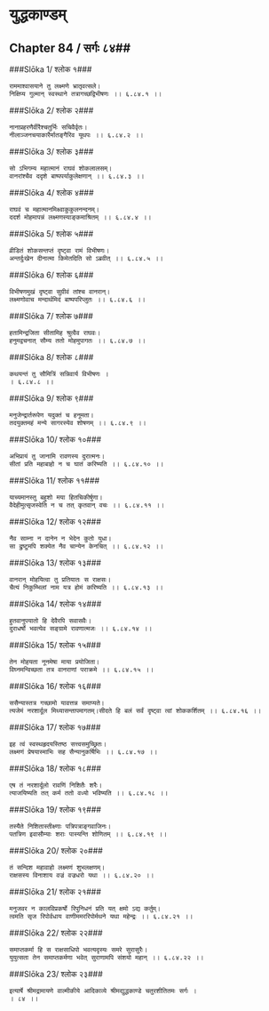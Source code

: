 युद्धकाण्डम्
===============================


## Chapter 84  / सर्गः ८४##


###Slōka 1/ श्लोक १###


    राममाश्वासयाने तु लक्ष्मणे भ्रातृवत्सले।
    निक्षिप्य गुल्मान् स्वस्थाने तत्रागच्छद्विभीषणः ।। ६.८४.१ ।।


###Slōka 2/ श्लोक २###


    नानाप्रहरणैर्वीरैश्चतुर्भिः सचिवैर्वृतः।
    नीलाञ्जनचयाकारैर्मातङ्गैरिव यूथपः ।। ६.८४.२ ।।


###Slōka 3/ श्लोक ३###


    सो ऽभिगम्य महात्मानं राघवं शोकलालसम्।
    वानरांश्चैव ददृशे बाष्पपर्याकुलेक्षणान् ।। ६.८४.३ ।।


###Slōka 4/ श्लोक ४###


    राघवं च महात्मानमिक्ष्वाकुकुलनन्दनम्।
    ददर्श मोहमापन्नं लक्ष्मणस्याङ्कमाश्रितम् ।। ६.८४.४ ।।


###Slōka 5/ श्लोक ५###


    व्रीडितं शोकसन्तप्तं दृष्ट्वा रामं विभीषणः।
    अन्तर्दुःखेन दीनात्मा किमेतदिति सो ऽब्रवीत् ।। ६.८४.५ ।।


###Slōka 6/ श्लोक ६###


    विभीषणमुखं दृष्ट्वा सुग्रीवं तांश्च वानरान्।
    लक्ष्मणोवाच मन्दार्थमिदं बाष्पपरिप्लुतः ।। ६.८४.६ ।।


###Slōka 7/ श्लोक ७###


    हतामिन्द्रजिता सीतामिह श्रुत्वैव राघवः।
    हनुमद्वचनात् सौम्य ततो मोहमुपागतः ।। ६.८४.७ ।।


###Slōka 8/ श्लोक ८###


    कथयन्तं तु सौमित्रिं सन्निवार्य विभीषणः ।
    । ६.८४.८ ।।


###Slōka 9/ श्लोक ९###


    मनुजेन्द्रार्तरूपेण यदुक्तं च हनूमता।
    तदयुक्तमहं मन्ये सागरस्येव शोषणम् ।। ६.८४.९ ।।


###Slōka 10/ श्लोक १०###


    अभिप्रायं तु जानामि रावणस्य दुरात्मनः।
    सीतां प्रति महाबाहो न च घातं करिष्यति ।। ६.८४.१० ।।


###Slōka 11/ श्लोक ११###


    याच्यमानस्तु बहुशो मया हितचिकीर्षुणा।
    वैदेहीमुत्सृजस्वेति न च तत् कृतवान् वचः ।। ६.८४.११ ।।


###Slōka 12/ श्लोक १२###


    नैव साम्ना न दानेन न भेदेन कुतो युधा।
    सा द्रुष्टुमपि शक्येत नैव चान्येन केनचित् ।। ६.८४.१२ ।।


###Slōka 13/ श्लोक १३###


    वानरान् मोहयित्वा तु प्रतियातः स राक्षसः।
    चैत्यं निकुम्भिलां नाम यत्र होमं करिष्यति ।। ६.८४.१३ ।।


###Slōka 14/ श्लोक १४###


    हुतवानुपयातो हि देवैरपि सवासवैः।
    दुराधर्षो भवत्येव सङ्ग्रामे रावणात्मजः ।। ६.८४.१४ ।।


###Slōka 15/ श्लोक १५###


    तेन मोहयता नूनमेषा माया प्रयोजिता।
    विघ्नमन्विच्छता तत्र वानराणां पराक्रमे ।। ६.८४.१५ ।।


###Slōka 16/ श्लोक १६###


    ससैन्यास्तत्र गच्छामो यावत्तन्न समाप्यते।
    त्यजेमं नरशार्दूल मिथ्यासन्तापमागतम्।सीदते हि बलं सर्वं दृष्ट्वा त्वां शोककर्शितम् ।। ६.८४.१६ ।।


###Slōka 17/ श्लोक १७###


    इह त्वं स्वस्थहृदयस्तिष्ठ सत्त्वसमुच्छ्रितः।
    लक्ष्मणं प्रेषयास्माभिः सह सैन्यानुकर्षिभिः ।। ६.८४.१७ ।।


###Slōka 18/ श्लोक १८###


    एष तं नरशार्दूलो रावणिं निशितैः शरैः।
    त्याजयिष्यति तत् कर्म ततो वध्यो भविष्यति ।। ६.८४.१८ ।।


###Slōka 19/ श्लोक १९###


    तस्यैते निशितास्तीक्ष्णाः पत्रिपत्राङ्गवाजिनः।
    पतत्रिण इवासौम्याः शराः पास्यन्ति शोणितम् ।। ६.८४.१९ ।।


###Slōka 20/ श्लोक २०###


    तं सन्दिश महावाहो लक्ष्मणं शुभलक्षणम्।
    राक्षसस्य विनाशाय वज्रं वज्रधरो यथा ।। ६.८४.२० ।।


###Slōka 21/ श्लोक २१###


    मनुजवर न कालविप्रकर्षो रिपुनिधनं प्रति यत् क्षमो ऽद्य कर्तुम्।
    त्वमति सृज रिपोर्वधाय वाणीममररिपोर्मथने यथा महेन्द्रः ।। ६.८४.२१ ।।


###Slōka 22/ श्लोक २२###


    समाप्तकर्मा हि स राक्षसाधिपो भवत्यदृस्यः समरे सुरासुरैः।
    युयुत्सता तेन समाप्तकर्मणा भवेत् सुराणामपि संशयो महान् ।। ६.८४.२२ ।।


###Slōka 23/ श्लोक २३###


    इत्यार्षे श्रीमद्रामायणे वाल्मीकीये आदिकाव्ये श्रीमद्युद्धकाण्डे चतुरशीतितमः सर्गः ।
    । ८४ ।।


